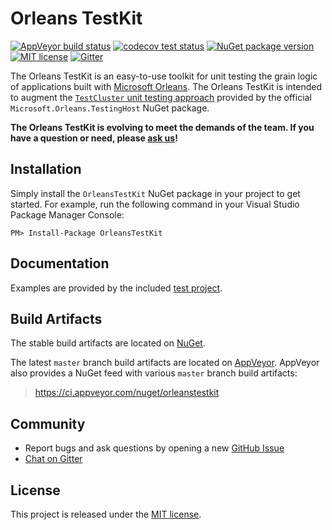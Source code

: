 # Orleans TestKit

[![AppVeyor build status](https://ci.appveyor.com/api/projects/status/k4crsho9d5vlbcgg/branch/master?svg=true)](https://ci.appveyor.com/project/dsarfati/orleanstestkit/branch/master) [![codecov test status](https://codecov.io/gh/OrleansContrib/OrleansTestKit/branch/master/graph/badge.svg)](https://codecov.io/gh/OrleansContrib/OrleansTestKit) [![NuGet package version](https://img.shields.io/nuget/v/OrleansTestKit.svg?style=flat)](http://www.nuget.org/packages/OrleansTestKit/) [![MIT license](https://img.shields.io/badge/license-MIT-yellow.svg)](https://github.com/OrleansContrib/OrleansTestKit/blob/master/LICENSE) [![Gitter](https://badges.gitter.im/Join%20Chat.svg)](https://gitter.im/dotnet/orleans?utm_source=badge&utm_medium=badge&utm_campaign=pr-badge)

The Orleans TestKit is an easy-to-use toolkit for unit testing the grain logic of applications built with [Microsoft Orleans](http://dotnet.github.io/orleans/). The Orleans TestKit is intended to augment the [`TestCluster` unit testing approach](http://dotnet.github.io/orleans/Documentation/tutorials_and_samples/testing.html) provided by the official `Microsoft.Orleans.TestingHost` NuGet package.

**The Orleans TestKit is evolving to meet the demands of the team. If you have a question or need, please [ask us](https://github.com/OrleansContrib/OrleansTestKit/issues/new)!**

## Installation

Simply install the `OrleansTestKit` NuGet package in your project to get started. For example, run the following command in your Visual Studio Package Manager Console:

```
PM> Install-Package OrleansTestKit
```

## Documentation

Examples are provided by the included [test project](https://github.com/OrleansContrib/OrleansTestKit/tree/master/test).

## Build Artifacts

The stable build artifacts are located on [NuGet](http://www.nuget.org/packages/OrleansTestKit/).

The latest `master` branch build artifacts are located on [AppVeyor](https://ci.appveyor.com/project/dsarfati/orleanstestkit/branch/master/artifacts). AppVeyor also provides a NuGet feed with various `master` branch build artifacts:

> https://ci.appveyor.com/nuget/orleanstestkit

## Community

- Report bugs and ask questions by opening a new [GitHub Issue](https://github.com/OrleansContrib/OrleansTestKit/issues/new)
- [Chat on Gitter](https://gitter.im/dotnet/orleans)

## License

This project is released under the [MIT license](https://github.com/OrleansContrib/OrleansTestKit/blob/master/LICENSE).

